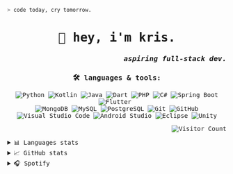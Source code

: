 <samp>

```zsh
> code today, cry tomorrow.
```
  
<div align="center">

# 👋 hey, i'm kris.

</div>

<div align="right">

### *aspiring full-stack dev.*

</div>

<div align="center">

</samp>
  
### 🛠 languages & tools:

![Python](https://img.shields.io/badge/-Python-05122A?style=flat&logo=python)
![Kotlin](https://img.shields.io/badge/-Kotlin-05122A?style=flat&logo=kotlin)
![Java](https://img.shields.io/badge/-Java-05122A?style=flat&logo=openjdk&logoColor=white) 
![Dart](https://img.shields.io/badge/-Dart-05122A?style=flat&logo=dart&logoColor=0175C2) 
![PHP](https://img.shields.io/badge/-PHP-05122A?style=flat&logo=php&logoColor=777BB4)
![C#](https://img.shields.io/badge/-C%23-05122A?style=flat&logo=csharp&logoColor=239120)
![Spring Boot](https://img.shields.io/badge/-Spring_Boot-05122A?style=flat&logo=springboot)
![Flutter](https://img.shields.io/badge/-Flutter-05122A?style=flat&logo=flutter)&nbsp;  
![MongoDB](https://img.shields.io/badge/-MongoDB-05122A?style=flat&logo=mongodb)
![MySQL](https://img.shields.io/badge/-MySQL-05122A?style=flat&logo=mysql&logoColor=4479A1)
![PostgreSQL](https://img.shields.io/badge/-PostgreSQL-05122A?style=flat&logo=postgresql&logoColor=336791)
![Git](https://img.shields.io/badge/-Git-05122A?style=flat&logo=git)
![GitHub](https://img.shields.io/badge/-GitHub-05122A?style=flat&logo=github) 
![Visual Studio Code](https://img.shields.io/badge/-VS%20Code-05122A?style=flat&logo=visual-studio-code&logoColor=007ACC)
![Android Studio](https://img.shields.io/badge/-Android_Studio-05122A?style=flat&logo=android-studio&logoColor=3DDC84)
![Eclipse](https://img.shields.io/badge/-Eclipse-05122A?style=flat&logo=eclipse)
![Unity](https://img.shields.io/badge/-Unity-05122A?style=flat&logo=unity&logoColor=FFFFFF)

  <p align="right"><img src="https://profile-counter.glitch.me/krschan/count.svg" alt="Visitor Count"/>  </p>
</div>

<details>
  <summary>📊 Languages stats</summary>
  <div align="center">
  <img src="https://wakatime.com/share/@e13d1bf5-189c-42ef-a31c-baec49c8edf3/4ec5c086-fee3-4929-8a61-91ec8b3b86c2.svg" height="400">
  </div>
</details>

<details>
  <summary>📈 GitHub stats</summary>
  <p align="center">
  <a href="https://github.com/krschan"><img src="https://github-readme-stats.vercel.app/api?username=krschan&hide_border=true&theme=date_night&show_icons=true" alt="krschan's github stats"></a>
  </p>
</details>

<details>
  <summary>🎧 Spotify</summary>
  <div align="center">
    
  [![spotify-github-profile](https://spotify-github-profile.kittinanx.com/api/view?uid=draigonmaster1&cover_image=false&theme=default&show_offline=false&background_color=121212&interchange=false)](https://github.com/kittinan/spotify-github-profile)
  </div>
</details>
